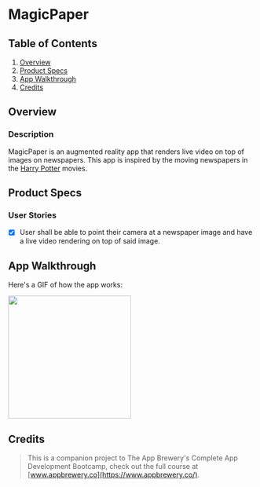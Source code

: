 # MagicPaper

## Table of Contents
1. [Overview](#Overview)
2. [Product Specs](#Product-Specs)
3. [App Walkthrough](#App-Walkthrough)
4. [Credits](#Credits)

## Overview
### Description

MagicPaper is an augmented reality app that renders live video on top of images on newspapers. This app is inspired by the moving newspapers in the [Harry Potter](https://en.wikipedia.org/wiki/Harry_Potter) movies.

## Product Specs
### User Stories

- [X] User shall be able to point their camera at a newspaper image and have a live video rendering on top of said image.

## App Walkthrough

Here's a GIF of how the app works:

<img src="https://user-images.githubusercontent.com/35745973/81513071-816ab000-92da-11ea-9651-af5af44d6114.gif" width=250>

## Credits

>This is a companion project to The App Brewery's Complete App Development Bootcamp, check out the full course at [www.appbrewery.co](https://www.appbrewery.co/).
